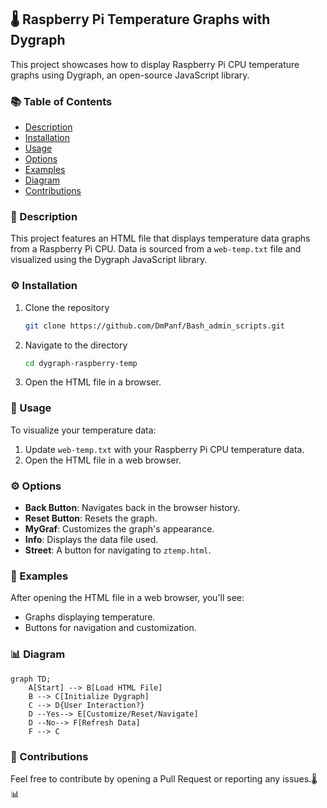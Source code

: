 ## 🌡️ Raspberry Pi Temperature Graphs with Dygraph

This project showcases how to display Raspberry Pi CPU temperature graphs using Dygraph, an open-source JavaScript library.

### 📚 Table of Contents

- [Description](#description)
- [Installation](#installation)
- [Usage](#usage)
- [Options](#options)
- [Examples](#examples)
- [Diagram](#diagram)
- [Contributions](#contributions)

### 📜 Description

This project features an HTML file that displays temperature data graphs from a Raspberry Pi CPU. Data is sourced from a `web-temp.txt` file and visualized using the Dygraph JavaScript library.

### ⚙️ Installation

1. Clone the repository
   ```bash
   git clone https://github.com/DmPanf/Bash_admin_scripts.git
   ```
2. Navigate to the directory
   ```bash
   cd dygraph-raspberry-temp
   ```
3. Open the HTML file in a browser.

### 🚀 Usage

To visualize your temperature data:

1. Update `web-temp.txt` with your Raspberry Pi CPU temperature data.
2. Open the HTML file in a web browser.

### ⚙️ Options

- **Back Button**: Navigates back in the browser history.
- **Reset Button**: Resets the graph.
- **MyGraf**: Customizes the graph's appearance.
- **Info**: Displays the data file used.
- **Street**: A button for navigating to `ztemp.html`.

### 📝 Examples

After opening the HTML file in a web browser, you'll see:

- Graphs displaying temperature.
- Buttons for navigation and customization.

### 📊 Diagram

```mermaid
graph TD;
    A[Start] --> B[Load HTML File]
    B --> C[Initialize Dygraph]
    C --> D{User Interaction?}
    D --Yes--> E[Customize/Reset/Navigate]
    D --No--> F[Refresh Data]
    F --> C
```

### 👥 Contributions

Feel free to contribute by opening a Pull Request or reporting any issues.🌡️📊
